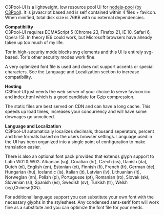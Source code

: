 C3Pool-UI is a lightweight, low resource pool UI for <a href="https://github.com/C3Pool/nodejs-pool" target="_blank">nodejs-pool</a> (<a href="https://github.com/C3Pool/" target="_blank">by C3Pool</a>). It is javascript based and is self contained within 4 files + favicon. When minified, total disk size is 76KB with no external dependencies.

<b>Compatibility</b><br>
C3Pool-UI requires ECMAScript 5 (Chrome 23, Firefox 21, IE 10, Safari 6, Opera 15). In theory IE9 could work, but Microsoft browsers have already taken up too much of my life.

Tor in high-security mode blocks svg elements and this UI is entirely svg-based. Tor's other security modes work fine.

A very optimized font file is used and does not support accents or special characters. See the Language and Localization section to increase compatibility.

<b>Hosting</b><br>
C3Pool-UI just needs the web server of your choice to serve favicon.ico and index.html which is a good candidate for Gzip compression.

The static files are best served on CDN and can have a long cache. This speeds up load times, increases your concurrency and will have some downages go unnoticed.

<b>Language and Localization</b><br>
C3Pool-UI automatically localizes decimals, thousand seperators, percent and time formats based on the users browser settings. Language used in the UI has been organized into a single point of configuration to make translation easier.

There is also an optional font pack provided that extends glyph support to Latin W01 & W02: Albanian (sq), Croatian (hr), Czech (cs), Danish (da), Dutch (nl), English (en), Estonian (et), Finnish (fi), French (fr), German (de), Hungarian (hu), Icelandic (is), Italian (it), Latvian (lv), Lithuanian (lt), Norwegian (nn), Polish (pl), Portuguese (pt), Romanian (ro), Slovak (sk), Slovenian (sl), Spanish (es), Swedish (sv), Turkish (tr), Welsh (cy),Chinese(CN).

For additional language support you can substitute your own font with the necessary glyphs in the stylesheet. Any condensed sans-serif font will work fine as a substitute and you can optimize the font file for your needs.








